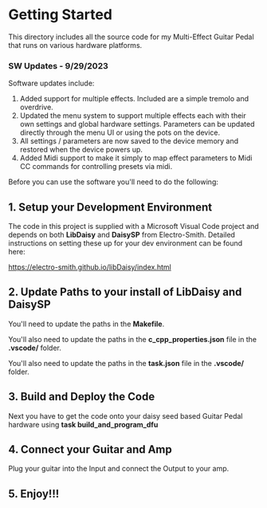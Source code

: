 # Getting Started
This directory includes all the source code for my Multi-Effect Guitar Pedal that runs on various hardware platforms. 

### SW Updates - 9/29/2023

Software updates include:
1. Added support for multiple effects.  Included are a simple tremolo and overdrive.
2. Updated the menu system to support multiple effects each with their own settings and global hardware settings. Parameters can be updated directly through the menu UI or using the pots on the device.
3. All settings / parameters are now saved to the device memory and restored when the device powers up.
4. Added Midi support to make it simply to map effect parameters to Midi CC commands for controlling presets via midi.

Before you can use the software you'll need to do the following:

## 1. Setup your Development Environment

The code in this project is supplied with a Microsoft Visual Code project and depends on both **LibDaisy** and **DaisySP** from Electro-Smith. Detailed instructions on setting these up for your dev environment can be found here:

https://electro-smith.github.io/libDaisy/index.html

## 2. Update Paths to your install of LibDaisy and DaisySP

You'll need to update the paths in the **Makefile**.

You'll also need to update the paths in the **c_cpp_properties.json** file in the **.vscode/** folder.

You'll also need to update the paths in the **task.json** file in the **.vscode/** folder.

## 3. Build and Deploy the Code

Next you have to get the code onto your daisy seed based Guitar Pedal hardware using **task build_and_program_dfu**

## 4. Connect your Guitar and Amp

Plug your guitar into the Input and connect the Output to your amp.

## 5. Enjoy!!!
